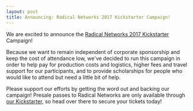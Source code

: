 ```yaml
---
layout: post
title: Announcing: Radical Networks 2017 Kickstarter Campaign!
---
```

<p>We are excited to announce the <a href="https://www.kickstarter.com/projects/radicalnetworks/radical-networks" target="_blank">Radical Networks 2017 Kickstarter</a> Campaign!</p>

<p>Because we want to remain independent of corporate sponsorship and keep the cost of attendance low, we've decided to run this campaign in order to help pay for production costs and logistics, higher fees and travel support for our participants, and to provide scholarships for people who would like to attend but need a little bit of help.</p>

<p>Please support our efforts by getting the word out and backing our campaign! Presale passes to Radical Networks are only available through <a href="https://www.kickstarter.com/projects/radicalnetworks/radical-networks" target="_blank">our Kickstarter</a>, so head over there to secure your tickets today!</p>
